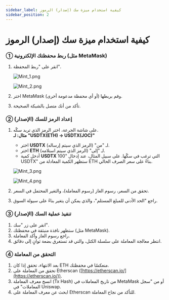 ```yaml
---
sidebar_label: كيفية استخدام ميزة سك (إصدار) الرموز
sidebar_position: 2
---
```


# كيفية استخدام ميزة سك (إصدار) الرموز

### **① ربط محفظتك الإلكترونية (مثل MetaMask)**

1. انقر على "ربط المحفظة".
    
    ![Mint_1.png](/img/docs/Mint_1.png)
    
    ![Mint_2.png](/img/docs/Mint_2.png)
    
2. اختر MetaMask (أو أي محفظة مدعومة أخرى) وقم بربطها.
3. تأكد من أنك متصل بالشبكة الصحيحة.

### **② إعداد الرمز للسك (الإصدار)**

1. على شاشة الجرعة، اختر الرمز الذي تريد سكّه.  
   **مثال: لـ "USDTX(ETH) → USDTX(JOC)"**  
   - اختر **USDTX** لـ "من" (الرمز الذي سيتم إرساله).  
   - اختر **ETH** لـ "إلى" (الرمز الذي سيتم استلامه).  
   - أدخل كمية **USDTX** التي ترغب في سكّها. على سبيل المثال، عند إدخال "100 USDTX" ستظهر الكمية المعادلة من ETH بناءً على سعر الصرف الحالي.
    
    ![Mint_3.png](/img/docs/Mint_3.png)

    ![Mint_4.png](/img/docs/Mint_4.png)
        
2. تحقق من السعر، رسوم الغاز (رسوم المعاملة)، والتغير المحتمل في السعر.
3. راجع "الحد الأدنى للمبلغ المستلم"، والذي يمكن أن يتغير بناءً على سيولة السوق.

### **③ تنفيذ عملية السك (الإصدار)**

1. انقر على زر "سك".  
2. ستظهر نافذة منبثقة في محفظتك (مثل MetaMask).  
3. راجع رسوم الغاز وأكد المعاملة.  
4. انتظر معالجة المعاملة على سلسلة الكتل، والتي قد تستغرق بضعة ثوانٍ إلى دقائق.

### **④ التحقق من المعاملة**

1. بعد الانتهاء، تحقق إذا كان ETH منعكسًا في محفظتك.  
2. تحقق من المعاملة على Etherscan ([https://etherscan.io/](https://etherscan.io/)).  
3. انسخ معرف المعاملة (Tx Hash) من تاريخ المعاملات في MetaMask أو من "سجل المعاملات" في Uniswap.  
4. ابحث عن معرف المعاملة على Etherscan للتأكد من نجاح المعاملة.
